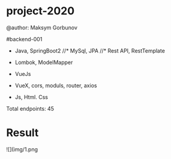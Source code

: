 # project-2020
 
@author: Maksym Gorbunov

#backend-001
* Java, SpringBoot2
//* MySql, JPA
//* Rest API, RestTemplate
* Lombok, ModelMapper 

* VueJs
* VueX, cors, moduls, router, axios 
* Js, Html. Css

Total endpoints: 45

# Result	
![](img/1.png
